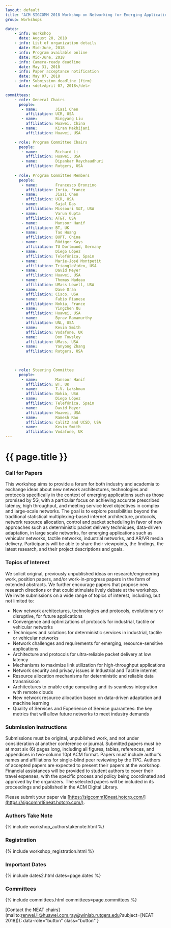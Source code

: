 ```yaml
---
layout: default
title: "ACM SIGCOMM 2018 Workshop on Networking for Emerging Applications and Technologies (NEAT 2018)"
group: Workshops

dates:
    - info: Workshop
      date: August 20, 2018
    - info: List of organization details
      date: Mid-June, 2018
    - info: Program available online
      date: Mid-June, 2018
    - info: Camera-ready deadline
      date: May 31, 2018
    - info: Paper acceptance notification
      date: May 07, 2018
    - info: Submission deadline (firm)
      date: <del>April 07, 2018</del>

committees:
    - role: General Chairs
      people:
       - name:        Jiasi Chen
         affiliation: UCR, USA
       - name:        Bingyang Liu
         affiliation: Huawei, China
       - name:        Kiran Makhijani
         affiliation: Huawei, USA   

    - role: Program Committee Chairs
      people:
       - name:        Richard Li
         affiliation: Huawei, USA
       - name:        Dipankar Raychaudhuri
         affiliation: Rutgers, USA
    
    - role: Program Committee Members
      people:
       - name:        Francesco Bronzino  
         affiliation: Inria, France
       - name:        Jiasi Chen
         affiliation: UCR, USA
       - name:        Sajal Das
         affiliation: Missouri S&T, USA
       - name:        Varun Gupta 
         affiliation: AT&T, USA
       - name:        Mansoor Hanif
         affiliation: BT, UK
       - name:        Tao Huang
         affiliation: BUPT, China
       - name:        Rüdiger Kays
         affiliation: TU Dortmund, Germany
       - name:        Diego López
         affiliation: Telefónica, Spain
       - name:        Marie-José Montpetit
         affiliation: TriangleVideo, USA
       - name:        David Meyer
         affiliation: Huawei, USA
       - name:        Thomas Nadeau
         affiliation: UMass Lowell, USA
       - name:        Dave Oran
         affiliation: Cisco, USA
       - name:        Fabio Pianese
         affiliation: Nokia, France
       - name:        Yingzhen Qu
         affiliation: Huawei, USA
       - name:        Byrav Ramamurthy
         affiliation: UNL, USA
       - name:        Kevin Smith
         affiliation: Vodafone, UK
       - name:        Don Towsley
         affiliation: UMass, USA
       - name:        Yanyong Zhang
         affiliation: Rutgers, USA

  
         
    - role: Steering Committee
      people:
       - name:        Mansoor Hanif
         affiliation: BT, UK
       - name:        T.V. Lakshman
         affiliation: Nokia, USA
       - name:        Diego López
         affiliation: Telefónica, Spain
       - name:        David Meyer
         affiliation: Huawei, USA
       - name:        Ramesh Rao
         affiliation: Calit2 and UCSD, USA
       - name:        Kevin Smith
         affiliation: Vodafone, UK                  
---
```


# {{ page.title }}

### Call for Papers
This workshop aims to provide a forum for both industry and academia to exchange  ideas about new network architectures, technologies and protocols specifically in the context of emerging applications such as those promised by 5G, with a particular focus on achieving accurate prescribed latency, high throughput, and meeting service level objectives in complex and large-scale networks. 
The goal is to explore possibilities beyond the traditional statistical multiplexing-based internet architecture, protocols, network resource allocation, control and packet scheduling in favor of new approaches such as deterministic packet delivery techniques, data-driven adaptation, in large scale networks, for emerging applications such as vehicular networks, tactile networks, industrial networks, and AR/VR media delivery. Participants will be able to share their viewpoints, the findings, the latest research, and their project descriptions and goals. 

### Topics of Interest
We solicit original, previously unpublished ideas on research/engineering work, position papers, and/or work-in-progress papers in the form of extended abstracts. We further encourage papers that propose new research directions or that could stimulate lively debate at the workshop. 
We invite submissions on a wide range of topics of interest, including, but not limited to:

- New network architectures, technologies and protocols, evolutionary or disruptive, for future applications
- Convergence and optimizations of protocols for industrial, tactile or vehicular networks
- Techniques and solutions for deterministic services in industrial, tactile or vehicular networks
- Network challenges and requirements for emerging, resource-sensitive applications
- Architecture and protocols for ultra-reliable packet delivery at low latency
- Mechanisms to maximize link utilization for high-throughput applications
- Network security and privacy issues in Industrial and Tactile internet
- Resource allocation mechanisms for deterministic and reliable data transmission
- Architectures to enable edge computing and its seamless integration with remote clouds
- New network resource allocation based on data-driven adaptation and machine learning
- Quality of Services and Experience of Service  guarantees: the key metrics that will allow future networks to meet industry demands


### Submission Instructions
Submissions must be original, unpublished work, and not under consideration at another conference or journal. Submitted papers must be at most six (6) pages long, including all figures, tables, references, and appendices in two-column 10pt ACM format. Papers must include author’s names and affiliations for single-blind peer reviewing by the TPC. Authors of accepted papers are expected to present their papers at the workshop.  Financial assistances will be provided to student authors to cover their travel expenses, with the specific process and policy being coordinated and approved by the organizers. The selected papers will be included in its proceedings and published in the ACM Digital Library. 

Please submit your paper via [https://sigcomm18neat.hotcrp.com/](https://sigcomm18neat.hotcrp.com/).

### Authors Take Note
{% include workshop_authorstakenote.html %}

### Registration
{% include workshop_registration.html %}


### <i class="fa fa-calendar"></i> Important Dates

{% include dates2.html dates=page.dates %}

### Committees

{% include committees.html committees=page.committees %}

[Contact the NEAT chairs](mailto:renwei.li@huawei.com,ray@winlab.rutgers.edu?subject=[NEAT 2018]){: data-role="button" class="button" }